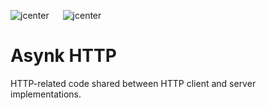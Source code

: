 ![jcenter](https://img.shields.io/badge/_jcenter_-0.0.0.17-6688ff.png?style=flat) &#x2003; ![jcenter](https://img.shields.io/badge/_Tests_-41/41-green.png?style=flat)
# Asynk HTTP
HTTP-related code shared between HTTP client and server implementations.